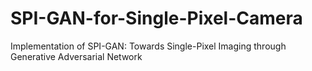 # SPI-GAN-for-Single-Pixel-Camera
Implementation of SPI-GAN: Towards Single-Pixel Imaging through Generative Adversarial Network
